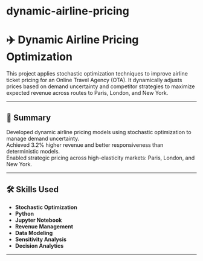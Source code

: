# dynamic-airline-pricing
# ✈️ Dynamic Airline Pricing Optimization

This project applies stochastic optimization techniques to improve airline ticket pricing for an Online Travel Agency (OTA). It dynamically adjusts prices based on demand uncertainty and competitor strategies to maximize expected revenue across routes to Paris, London, and New York.

---

## 📌 Summary

Developed dynamic airline pricing models using stochastic optimization to manage demand uncertainty.  
Achieved 3.2% higher revenue and better responsiveness than deterministic models.  
Enabled strategic pricing across high-elasticity markets: Paris, London, and New York.

---

## 🛠️ Skills Used

- **Stochastic Optimization**
- **Python**
- **Jupyter Notebook**
- **Revenue Management**
- **Data Modeling**
- **Sensitivity Analysis**
- **Decision Analytics**

---


